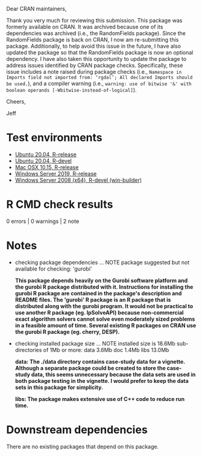 Dear CRAN maintainers,

Thank you very much for reviewing this submission. This package was formerly available on CRAN. It was archived because one of its dependencies was archived (i.e., the RandomFields package). Since the RandomFields package is back on CRAN, I now am re-submitting this package. Additionally, to help avoid this issue in the future, I have also updated the package so that the RandomFields package is now an optional dependency. I have also taken this opportunity to update the package to address issues identified by CRAN package checks. Specifically, these issue includes a note raised during package checks (i.e., `Namespace in Imports field not imported from: ‘rgdal’; All declared Imports should be used.`), and a compiler warning (i.e., `warning: use of bitwise '&' with boolean operands [-Wbitwise-instead-of-logical]`).

Cheers,

Jeff

# Test environments

* [Ubuntu 20.04, R-release](https://github.com/jeffreyhanson/raptr/actions?query=workflow%3AUbuntu)
* [Ubuntu 20.04, R-devel](https://github.com/jeffreyhanson/raptr/actions?query=workflow%3AUbuntu)
* [Mac OSX 10.15, R-release](https://github.com/jeffreyhanson/raptr/actions?query=workflow%3A%22Mac+OSX%22)
* [Windows Server 2019, R-release](https://github.com/jeffreyhanson/raptr/actions?query=workflow%3AWindows)
* [Windows Server 2008 (x64), R-devel (win-builder)](https://win-builder.r-project.org/)

# R CMD check results

0 errors | 0 warnings | 2 note

# Notes

* checking package dependencies ... NOTE
  package suggested but not available for checking: 'gurobi'

    **This package depends heavily on the Gurobi software platform and the gurobi R package distributed with it. Instructions for installing the gurobi R package are contained in the package's description and README files. The 'gurobi' R package is an R package that is distributed along with the gurobi program. It would not be practical to use another R package (eg. lpSolveAPI) because non-commercial exact algorithm solvers cannot solve even moderately sized problems in a feasible amount of time. Several existing R packages on CRAN use the gurobi R package (eg. cherry, DESP).**

* checking installed package size ... NOTE
    installed size is 18.6Mb
    sub-directories of 1Mb or more:
      data   3.6Mb
      doc    1.4Mb
      libs  13.0Mb

    **data: The ./data directory contains case-study data for a vignette. Although a separate package could be created to store the case-study data, this seems unnecessary because the data sets are used in both package testing in the vignette. I would prefer to keep the data sets in this package for simplicity.**

    **libs: The package makes extensive use of C++ code to reduce run time.**

# Downstream dependencies

There are no existing packages that depend on this package.
